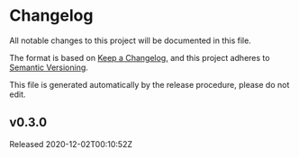 # Changelog

All notable changes to this project will be documented in this file.

The format is based on [Keep a Changelog](https://keepachangelog.com/en/1.0.0/),
and this project adheres to [Semantic Versioning](https://semver.org/spec/v2.0.0.html).

This file is generated automatically by the release procedure, please do not edit.


## v0.3.0

Released 2020-12-02T00:10:52Z

